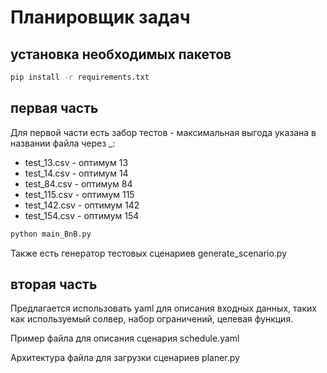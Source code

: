 # Планировщик задач

## установка необходимых пакетов

```bash
pip install -r requirements.txt
```

## первая часть
Для первой части есть забор тестов - максимальная выгода указана в названии файла через _:

* test_13.csv - оптимум 13
* test_14.csv - оптимум 14
* test_84.csv - оптимум 84
* test_115.csv - оптимум 115
* test_142.csv - оптимум 142
* test_154.csv - оптимум 154

```bash
python main_BnB.py
```

Также есть генератор тестовых сценариев generate_scenario.py 

## вторая часть
Предлагается использовать yaml для описания входных данных, таких как используемый солвер, набор ограничений, целевая функция.

Пример файла для описания сценария schedule.yaml

Архитектура файла для загрузки сценариев planer.py